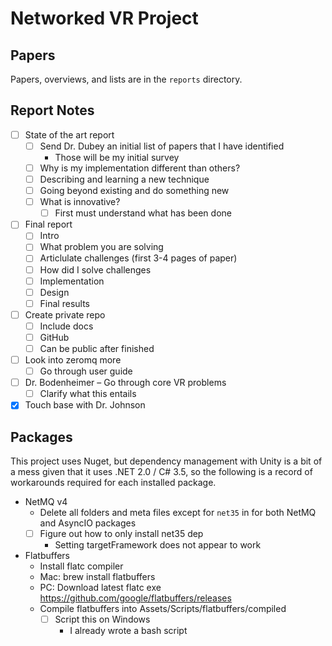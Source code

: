 # Networked VR Project

## Papers

Papers, overviews, and lists are in the `reports` directory.

## Report Notes

- [ ] State of the art report
  - [ ] Send Dr. Dubey an initial list of papers that I have identified
    -  Those will be my initial survey
  - [ ] Why is my implementation different than others?
  - [ ] Describing and learning a new technique
  - [ ] Going beyond existing and do something new
  - [ ] What is innovative?
    - [ ] First must understand what has been done
- [ ] Final report
  - [ ] Intro
  - [ ] What problem you are solving
  - [ ] Articlulate challenges (first 3-4 pages of paper)
  - [ ] How did I solve challenges
  - [ ] Implementation
  - [ ] Design
  - [ ] Final results
- [ ] Create private repo
  - [ ] Include docs
  - [ ] GitHub
  - [ ] Can be public after finished
- [ ] Look into zeromq more
  - [ ] Go through user guide
- [ ] Dr. Bodenheimer – Go through core VR problems
  - [ ] Clarify what this entails
- [X] Touch base with Dr. Johnson

## Packages

This project uses Nuget, but dependency management with Unity is a bit of
a mess given that it uses .NET 2.0 / C# 3.5, so the following is a record of
workarounds required for each installed package.

- NetMQ v4
  - Delete all folders and meta files except for `net35` in for both NetMQ and AsyncIO packages
  - [ ] Figure out how to only install net35 dep
    - Setting targetFramework does not appear to work
- Flatbuffers
  - Install flatc compiler
  - Mac: brew install flatbuffers
  - PC: Download latest flatc exe https://github.com/google/flatbuffers/releases
  - Compile flatbuffers into Assets/Scripts/flatbuffers/compiled
    - [ ] Script this on Windows
      - I already wrote a bash script
